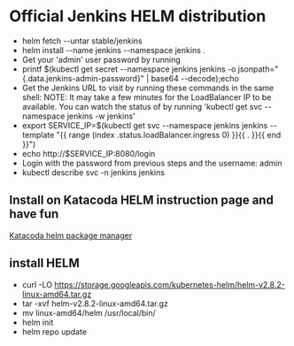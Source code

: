 ﻿# Official Jenkins HELM distribution

* helm fetch --untar stable/jenkins
* helm install --name jenkins --namespace jenkins .
* Get your 'admin' user password by running
* printf $(kubectl get secret --namespace jenkins jenkins -o jsonpath="{.data.jenkins-admin-password}" | base64 --decode);echo
* Get the Jenkins URL to visit by running these commands in the same shell: NOTE: It may take a few minutes for the LoadBalancer IP to be available. You can watch the status of by running 'kubectl get svc --namespace jenkins -w jenkins' 
* export SERVICE_IP=$(kubectl get svc --namespace jenkins jenkins --template "{{ range (index .status.loadBalancer.ingress 0) }}{{ . }}{{ end }}") 
* echo http://$SERVICE_IP:8080/login
* Login with the password from previous steps and the username: admin
* kubectl describe svc -n jenkins jenkins

## Install on Katacoda HELM instruction page and have fun

[Katacoda helm package manager](https://www.katacoda.com/courses/kubernetes/helm-package-manager)

## install HELM

* curl -LO https://storage.googleapis.com/kubernetes-helm/helm-v2.8.2-linux-amd64.tar.gz
* tar -xvf helm-v2.8.2-linux-amd64.tar.gz
* mv linux-amd64/helm /usr/local/bin/
* helm init
* helm repo update
